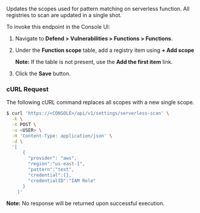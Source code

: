 Updates the scopes used for pattern matching on serverless function.
All registries to scan are updated in a single shot.

To invoke this endpoint in the Console UI:

1. Navigate to **Defend > Vulnerabilities > Functions > Functions**.
2. Under the **Function scope** table, add a registry item using **+ Add scope**

	**Note:** If the table is not present, use the **Add the first item** link.

3. Click the **Save** button.

### cURL Request

The following cURL command replaces all scopes with a new single scope.

```bash
$ curl 'https://<CONSOLE>/api/v1/settings/serverless-scan' \
  -k \
  -X POST \
  -u <USER> \
  -H 'Content-Type: application/json' \
  -d \
  '[
      {
        "provider": "aws",
        "region":"us-east-1",
        "pattern":"test",
        "credential":{},
        "credentialID":"IAM Role"
      }
    ]'
```

**Note:** No response will be returned upon successful execution.